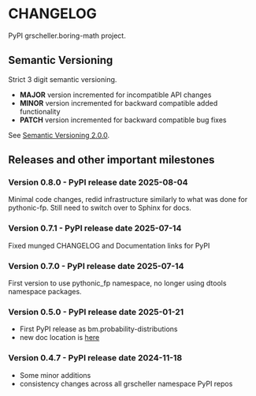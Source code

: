 # CHANGELOG

PyPI grscheller.boring-math project.

## Semantic Versioning

Strict 3 digit semantic versioning.

- **MAJOR** version incremented for incompatible API changes
- **MINOR** version incremented for backward compatible added functionality
- **PATCH** version incremented for backward compatible bug fixes

See [Semantic Versioning 2.0.0](https://semver.org).

## Releases and other important milestones

### Version 0.8.0 - PyPI release date 2025-08-04

Minimal code changes, redid infrastructure similarly to what was
done for pythonic-fp. Still need to switch over to Sphinx for docs.

### Version 0.7.1 - PyPI release date 2025-07-14

Fixed munged CHANGELOG and Documentation links for PyPI

### Version 0.7.0 - PyPI release date 2025-07-14

First version to use pythonic_fp namespace, no longer using dtools
namespace packages.

### Version 0.5.0 - PyPI release date 2025-01-21

- First PyPI release as bm.probability-distributions
- new doc location is
  [here](https://grscheller.github.io/boring-math-docs/)

### Version 0.4.7 - PyPI release date 2024-11-18

- Some minor additions
- consistency changes across all grscheller namespace PyPI repos
